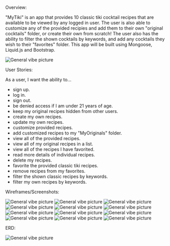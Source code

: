 Overview:

"MyTiki" is an app that provides 10 classic tiki cocktail recipes that are available to be viewed by any logged in user. The user is also able to customize any of the provided recipies and add them to their own "original cocktails" folder, or create their own from scratch! The user also has the ability to filter the shown cocktails by keywords, and add any cocktails they wish to their "favorites" folder. This app will be built using Mongoose, Liquid.js and Bootstrap.

![General vibe picture](/tikiappwireframes/WireframesTIKIApp-Copy%20of%20Aloha.drawio.png)


User Stories:

As a user, I want the ability to... 
  - sign up.
  - log in.  
  - sign out. 
  - be denied access if I am under 21 years of age.
  - keep my original recipes hidden from other users.
  - create my own recipes. 
  - update my own recipes.
  - customize provided recipes.
  - add customized recipes to my "MyOriginals" folder.
  - view all of the provided recipes. 
  - view all of my original recipes in a list. 
  - view all of the recipes I have favorited.
  - read more details of individual recipes. 
  - delete my recipes.  
  - favorite the provided classic tiki recipes.  
  - remove recipes from my favorites.
  - filter the shown classic recipes by keywords.
  - filter my own recipes by keywords.

  Wireframes/Screenshots:

  ![General vibe picture](/tikiappwireframes/WireframesTIKIAppAloha.png)
  ![General vibe picture](/tikiappwireframes/WireframesTIKIAppSignup.png)
  ![General vibe picture](/tikiappwireframes/WireframesTIKIAppLogin.png)
  ![General vibe picture](/tikiappwireframes/WireframesTIKIAppLogout.png)
  ![General vibe picture](/tikiappwireframes/WireframesTIKIAppSorry.png)
  ![General vibe picture](/tikiappwireframes/WireframesTIKIAppClassicsIndex.png)
  ![General vibe picture](/tikiappwireframes/WireframesTIKIAppClassicsShow.png)
  ![General vibe picture](/tikiappwireframes/WireframesTIKIAppMyOriginalsIndex.png)
  ![General vibe picture](/tikiappwireframes/WireframesTIKIAppMyOriginalsShow.png)
  ![General vibe picture](/tikiappwireframes/WireframesTIKIAppMyOriginalsEdit.png)
  ![General vibe picture](/tikiappwireframes/WireframesTIKIAppPersonalFavsIndex.png)
  ![General vibe picture](/tikiappwireframes/WireframesTIKIAppNewCreation.png)


  ERD:

  ![General vibe picture](/tikiappwireframes/TikiAppERD.png)